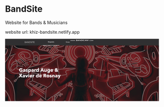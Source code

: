 # BandSite
Website for Bands & Musicians

website url: khiz-bandsite.netlify.app

![Run example](/bandsite.gif)

